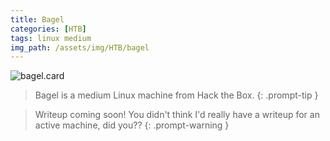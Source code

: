 ```yaml
---
title: Bagel
categories: [HTB]
tags: linux medium
img_path: /assets/img/HTB/bagel
---
```


![bagel.card](Bagel.png)

> Bagel is a medium Linux machine from Hack the Box. 
{: .prompt-tip }

> Writeup coming soon! You didn't think I'd really have a writeup for an active machine, did you??
{: .prompt-warning }
